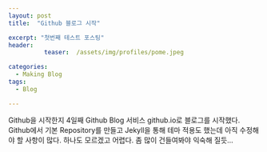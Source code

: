 ```yaml
---
layout: post
title:  "Github 블로그 시작"

excerpt: "첫번째 테스트 포스팅"
header:  
          teaser:  /assets/img/profiles/pome.jpeg

categories:
  - Making Blog
tags:
  - Blog

---
```


Github을 시작한지 4일째 Github Blog 서비스 
github.io로 블로그를 시작했다.
Github에서 기본 Repository를 만들고
Jekyll을 통해 테마 적용도 했는데 아직 수정해야 할 사항이 많다.
하나도 모르겠고 어렵다.
좀 많이 건들여봐야 익숙해 질듯...
